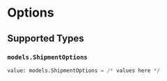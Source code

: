 # Options


## Supported Types

### `models.ShipmentOptions`

```python
value: models.ShipmentOptions = /* values here */
```

